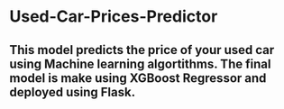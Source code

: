 # Used-Car-Prices-Predictor
## This model predicts the price of your used car using Machine learning algortithms. The final model is make using XGBoost Regressor and deployed using Flask.
